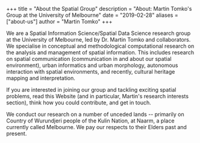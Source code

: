 +++
title = "About the Spatial Group"
description = "About: Martin Tomko's Group at the University of Melbourne"
date = "2019-02-28"
aliases = ["about-us"]
author = "Martin Tomko"
+++

We are a Spatial Information Science/Spatial Data Science research group at the University of Melbourne, led by Dr. Martin Tomko and collaborators. We specialise in conceptual and methodological computational research on the analysis and management of spatial information. This includes research on spatial communication (communication in and about our spatial environment), urban informatics and urban morphology, autonomous interaction with spatial environments, and recently, cultural heritage mapping and interpretation. 

If you are interested in joining our group and tackling exciting spatial problems, read this Website (and in particular, Martin's research interests section), think how you could contribute, and get in touch.

We conduct our research on a number of unceded lands -- primarily on Country of Wurundjeri people of the Kulin Nation, at Naarm, a place currently called Melbourne. We pay our respects to their Elders past and present.

